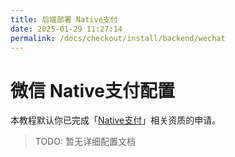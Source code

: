 ```yaml
---
title: 后端部署 Native支付
date: 2025-01-29 11:27:14
permalink: /docs/checkout/install/backend/wechat
---
```


# 微信 Native支付配置

本教程默认你已完成「[Native支付](https://pay.weixin.qq.com/static/product/product_intro.shtml?name=native)」相关资质的申请。

> TODO: 暂无详细配置文档
